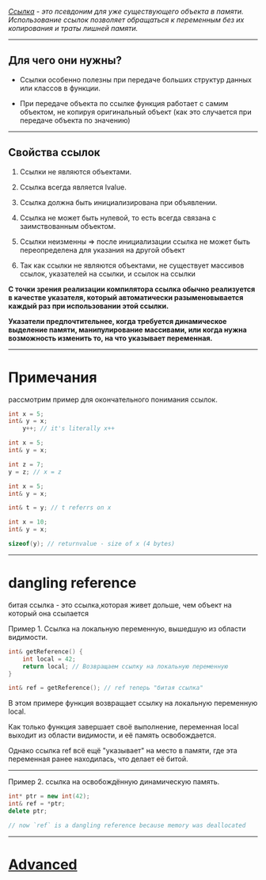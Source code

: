 *[Ссылка](https://ru.cppreference.com/w/cpp/language/reference) - это псевдоним для уже существующего объекта в памяти.
Использование ссылок позволяет обращаться к переменным без их копирования и траты лишней памяти.*

---

## Для чего они нужны?

- Ссылки особенно полезны при передаче больших структур данных или классов в функции.

- При передаче объекта по ссылке функция работает с самим объектом, не копируя оригинальный объект (как это случается при передаче объекта по значению)

---

## Свойства ссылок

1. Ссылки не являются объектами.

2. Ссылка всегда является lvalue.

3. Ссылка должна быть инициализирована при объявлении.

5. Ссылка не может быть нулевой, то есть всегда связана с заимствованным объектом.

7. Ссылки неизменны => после инициализации ссылка не может быть переопределена для указания на другой объект

8. Так как ссылки не являются объектами, не существует массивов ссылок, указателей на ссылки, и ссылок на ссылки 

**С точки зрения реализации компилятора ссылка обычно реализуется в качестве указателя, который автоматически разыменовывается каждый раз при использовании этой ссылки.**

**Указатели предпочтительнее, когда требуется динамическое выделение памяти, манипулирование массивами, или когда нужна возможность изменить то, на что указывает переменная.**

---
# Примечания

рассмотрим пример для окончательного понимания ссылок.

``` cpp
int x = 5;
int& y = x;
	y++; // it's literally x++
```

``` cpp
int x = 5;
int& y = x;

int z = 7;
y = z; // x = z
```

``` cpp
int x = 5;
int& y = x;

int& t = y; // t referrs on x
```

``` cpp
int x = 10;
int& y = x;

sizeof(y); // returnvalue - size of x (4 bytes)
```

---
# dangling reference

битая ссылка - это ссылка,которая живет дольше, чем объект на который она ссылается


Пример 1. Ссылка на локальную переменную, вышедшую из области видимости.

``` cpp
int& getReference() {
    int local = 42;
    return local; // Возвращаем ссылку на локальную переменную
}

int& ref = getReference(); // ref теперь "битая ссылка"
```

В этом примере функция возвращает ссылку на локальную переменную local. 

Как только функция завершает своё выполнение, переменная local выходит из области видимости, и её память освобождается.

Однако ссылка ref всё ещё "указывает" на место в памяти, где эта переменная ранее находилась, что делает её битой.

---
Пример 2. ссылка на освобождённую динамическую память.

``` cpp
int* ptr = new int(42); 
int& ref = *ptr; 
delete ptr; 

// now `ref` is a dangling reference because memory was deallocated
```

---
# [Advanced](https://habr.com/ru/articles/646005/)
